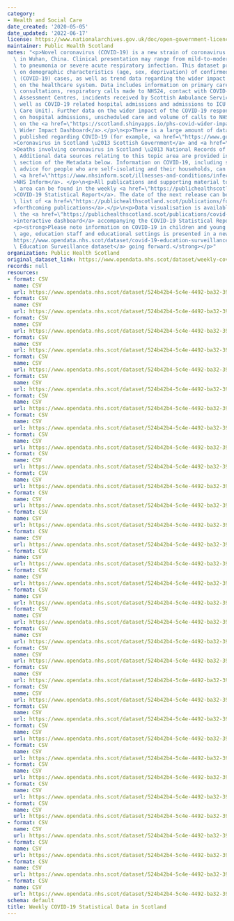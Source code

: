 ```yaml
---
category:
- Health and Social Care
date_created: '2020-05-05'
date_updated: '2022-06-17'
license: https://www.nationalarchives.gov.uk/doc/open-government-licence/version/3/
maintainer: Public Health Scotland
notes: "<p>Novel coronavirus (COVID-19) is a new strain of coronavirus first identified\
  \ in Wuhan, China. Clinical presentation may range from mild-to-moderate illness\
  \ to pneumonia or severe acute respiratory infection. This dataset provides information\
  \ on demographic characteristics (age, sex, deprivation) of confirmed novel coronavirus\
  \ (COVID-19) cases, as well as trend data regarding the wider impact of the virus\
  \ on the healthcare system. Data includes information on primary care out of hours\
  \ consultations, respiratory calls made to NHS24, contact with COVID-19 Hubs and\
  \ Assessment Centres, incidents received by Scottish Ambulance Services (SAS), as\
  \ well as COVID-19 related hospital admissions and admissions to ICU (Intensive\
  \ Care Unit). Further data on the wider impact of the COVID-19 response, focusing\
  \ on hospital admissions, unscheduled care and volume of calls to NHS24, is available\
  \ on the <a href=\"https://scotland.shinyapps.io/phs-covid-wider-impact/\">COVID-19\
  \ Wider Impact Dashboard</a>.</p>\n<p>There is a large amount of data being regularly\
  \ published regarding COVID-19 (for example, <a href=\"https://www.gov.scot/coronavirus-covid-19/\"\
  >Coronavirus in Scotland \u2013 Scottish Government</a> and <a href=\"https://www.nrscotland.gov.uk/covid19stats\"\
  >Deaths involving coronavirus in Scotland \u2013 National Records of Scotland</a>.\
  \ Additional data sources relating to this topic area are provided in the Links\
  \ section of the Metadata below. Information on COVID-19, including stay at home\
  \ advice for people who are self-isolating and their households, can be found on\
  \ <a href=\"https://www.nhsinform.scot/illnesses-and-conditions/infections-and-poisoning/coronavirus-covid-19#stay-at-home-advice\"\
  >NHS Inform</a>. </p>\n<p>All publications and supporting material to this topic\
  \ area can be found in the weekly <a href=\"https://publichealthscotland.scot/publications/covid-19-statistical-report/\"\
  >COVID-19 Statistical Report</a>. The date of the next release can be found on our\
  \ list of <a href=\"https://publichealthscotland.scot/publications/forthcoming-publications/\"\
  >forthcoming publications</a>.</p>\n<p>Data visualisation is available to view in\
  \ the <a href=\"https://publichealthscotland.scot/publications/covid-19-statistical-report/covid-19-statistical-report-23-june-2021/dashboard/\"\
  >interactive dashboard</a> accompanying the COVID-19 Statistical Report. </p>\n\
  <p><strong>Please note information on COVID-19 in children and young people of educational\
  \ age, education staff and educational settings is presented in a new <a href=\"\
  https://www.opendata.nhs.scot/dataset/covid-19-education-surveillance\">COVID-19\
  \ Education Surveillance dataset</a> going forward.</strong></p>"
organization: Public Health Scotland
original_dataset_link: https://www.opendata.nhs.scot/dataset/weekly-covid-19-statistical-data-in-scotland
records: null
resources:
- format: CSV
  name: CSV
  url: https://www.opendata.nhs.scot/dataset/524b42b4-5c4e-4492-ba32-39dc43116710/resource/6f0f189f-0f4a-4939-84dc-0f41cce5435c/download/daily_cumulative_cases.csv
- format: CSV
  name: CSV
  url: https://www.opendata.nhs.scot/dataset/524b42b4-5c4e-4492-ba32-39dc43116710/resource/44b9bfac-ec14-403e-8609-3576d438df8c/download/cumulative_cases_age_sex.csv
- format: CSV
  name: CSV
  url: https://www.opendata.nhs.scot/dataset/524b42b4-5c4e-4492-ba32-39dc43116710/resource/307f6666-eb35-4587-b2d3-697eb69368be/download/cumulative_cases_simd.csv
- format: CSV
  name: CSV
  url: https://www.opendata.nhs.scot/dataset/524b42b4-5c4e-4492-ba32-39dc43116710/resource/0451bc49-0eaf-49a0-aa76-7f4539e5a615/download/daily_covid_admissions.csv
- format: CSV
  name: CSV
  url: https://www.opendata.nhs.scot/dataset/524b42b4-5c4e-4492-ba32-39dc43116710/resource/80f673db-a9b5-4024-8049-c9ee27642904/download/admissions_ageband_week.csv
- format: CSV
  name: CSV
  url: https://www.opendata.nhs.scot/dataset/524b42b4-5c4e-4492-ba32-39dc43116710/resource/bd8a865f-10e6-47d2-a461-8633c61693fe/download/cuml_covid_admissions_agesex.csv
- format: CSV
  name: CSV
  url: https://www.opendata.nhs.scot/dataset/524b42b4-5c4e-4492-ba32-39dc43116710/resource/bef9fce8-62b7-4d34-b54d-4581bfbb64f9/download/cuml_covid_admissions_simd.csv
- format: CSV
  name: CSV
  url: https://www.opendata.nhs.scot/dataset/524b42b4-5c4e-4492-ba32-39dc43116710/resource/93d0c3f8-b61f-48d5-977c-b8d95bfb2511/download/daily_icu_admissions.csv
- format: CSV
  name: CSV
  url: https://www.opendata.nhs.scot/dataset/524b42b4-5c4e-4492-ba32-39dc43116710/resource/ba562513-9800-4200-bbf7-2aa02a582816/download/total_icu_admissions.csv
- format: CSV
  name: CSV
  url: https://www.opendata.nhs.scot/dataset/524b42b4-5c4e-4492-ba32-39dc43116710/resource/4c730064-b9eb-4e8f-bc1f-6c363e7f5be1/download/daily_nhs24_calls.csv
- format: CSV
  name: CSV
  url: https://www.opendata.nhs.scot/dataset/524b42b4-5c4e-4492-ba32-39dc43116710/resource/4fb9f076-1645-4f92-b0df-1b3f10c3a4a5/download/daily_nhs24_outcomes.csv
- format: CSV
  name: CSV
  url: https://www.opendata.nhs.scot/dataset/524b42b4-5c4e-4492-ba32-39dc43116710/resource/e57568a7-aa37-4580-868b-ab6e5c5e46b1/download/daily_nhs24_selfhelp.csv
- format: CSV
  name: CSV
  url: https://www.opendata.nhs.scot/dataset/524b42b4-5c4e-4492-ba32-39dc43116710/resource/5ffc66d6-a3b4-4743-a4e7-0f17d18daaab/download/daily_nhsinform_hits.csv
- format: CSV
  name: CSV
  url: https://www.opendata.nhs.scot/dataset/524b42b4-5c4e-4492-ba32-39dc43116710/resource/80c0fc18-b5b7-42f6-913e-eaeea0741153/download/daily_assessments_type.csv
- format: CSV
  name: CSV
  url: https://www.opendata.nhs.scot/dataset/524b42b4-5c4e-4492-ba32-39dc43116710/resource/2abe61e4-945b-445b-96bd-0b78abc4f307/download/daily_sas_incidents.csv
- format: CSV
  name: CSV
  url: https://www.opendata.nhs.scot/dataset/524b42b4-5c4e-4492-ba32-39dc43116710/resource/fd8af5fd-fd1a-4b3a-9b5c-b3ca34ecca0e/download/cuml_sas_age.csv
- format: CSV
  name: CSV
  url: https://www.opendata.nhs.scot/dataset/524b42b4-5c4e-4492-ba32-39dc43116710/resource/60ce35b3-aff9-4601-8c29-c92ea43d78c2/download/cuml_sas_simd.csv
- format: CSV
  name: CSV
  url: https://www.opendata.nhs.scot/dataset/524b42b4-5c4e-4492-ba32-39dc43116710/resource/9c264edf-1c24-40aa-b2f9-573a3efb5d17/download/contact_traceing_hb.csv
- format: CSV
  name: CSV
  url: https://www.opendata.nhs.scot/dataset/524b42b4-5c4e-4492-ba32-39dc43116710/resource/d9c20540-5154-40e7-b421-5a553cc76d9e/download/contact_tracing_cases.csv
- format: CSV
  name: CSV
  url: https://www.opendata.nhs.scot/dataset/524b42b4-5c4e-4492-ba32-39dc43116710/resource/1f39e39a-1281-4978-a50f-5e2f65f0d9db/download/contact_tracing_tp.csv
- format: CSV
  name: CSV
  url: https://www.opendata.nhs.scot/dataset/524b42b4-5c4e-4492-ba32-39dc43116710/resource/d9657439-21f6-4c07-945f-46159fec6690/download/contact_tracing_education_20210331.csv
- format: CSV
  name: CSV
  url: https://www.opendata.nhs.scot/dataset/524b42b4-5c4e-4492-ba32-39dc43116710/resource/0dca907b-90f7-49d4-9f8d-2b52b1f21580/download/contact_tracing_positives.csv
- format: CSV
  name: CSV
  url: https://www.opendata.nhs.scot/dataset/524b42b4-5c4e-4492-ba32-39dc43116710/resource/0cf9750d-d8e8-4365-b0c6-ad0bae5f85fe/download/settings.csv
- format: CSV
  name: CSV
  url: https://www.opendata.nhs.scot/dataset/524b42b4-5c4e-4492-ba32-39dc43116710/resource/5d735e7f-36c5-4729-bf4f-cc694ae3d7eb/download/ethnicity_20211222.csv
- format: CSV
  name: CSV
  url: https://www.opendata.nhs.scot/dataset/524b42b4-5c4e-4492-ba32-39dc43116710/resource/9c11836c-1d4a-4f5c-ac7f-7cc8dd12d4d2/download/hcw_elderly.csv
- format: CSV
  name: CSV
  url: https://www.opendata.nhs.scot/dataset/524b42b4-5c4e-4492-ba32-39dc43116710/resource/43f8b30a-3772-4657-9bb9-43cc5631dc8b/download/hcw_cancer.csv
- format: CSV
  name: CSV
  url: https://www.opendata.nhs.scot/dataset/524b42b4-5c4e-4492-ba32-39dc43116710/resource/78116685-0a1a-4374-a634-5e98dac4aaf0/download/hcw_psych.csv
- format: CSV
  name: CSV
  url: https://www.opendata.nhs.scot/dataset/524b42b4-5c4e-4492-ba32-39dc43116710/resource/0624f88b-792b-4f10-88f5-0b88ec8ead74/download/test_pos_60plus_19012021.csv
- format: CSV
  name: CSV
  url: https://www.opendata.nhs.scot/dataset/524b42b4-5c4e-4492-ba32-39dc43116710/resource/178a4df4-84d4-4f5d-82c6-657b5714bdfd/download/care_homes.csv
- format: CSV
  name: CSV
  url: https://www.opendata.nhs.scot/dataset/524b42b4-5c4e-4492-ba32-39dc43116710/resource/b10c1705-eb04-4288-905a-2ed42a6b2140/download/community_testing_site.csv
- format: CSV
  name: CSV
  url: https://www.opendata.nhs.scot/dataset/524b42b4-5c4e-4492-ba32-39dc43116710/resource/1e9ffec2-b1b8-4674-b49a-f9ec34cfbf74/download/community_testing_scot.csv
- format: CSV
  name: CSV
  url: https://www.opendata.nhs.scot/dataset/524b42b4-5c4e-4492-ba32-39dc43116710/resource/53688d25-856e-4f89-916d-ed274ea4a3ff/download/community_testing_hb.csv
schema: default
title: Weekly COVID-19 Statistical Data in Scotland
---
```

